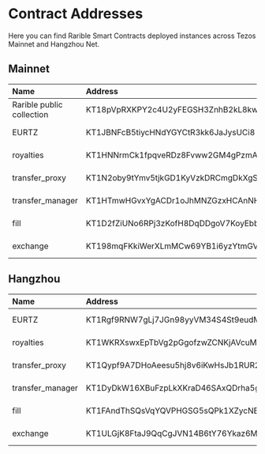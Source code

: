 # Contract Addresses

Here you can find Rarible Smart Contracts deployed instances across Tezos Mainnet and Hangzhou Net.

## Mainnet

| Name | Address | Link                                                     |
|:-----|:--------|:---------------------------------------------------------|
| Rarible public collection | KT18pVpRXKPY2c4U2yFEGSH3ZnhB2kL8kwXS | [https://tzkt.io/KT18pVpRXKPY2c4U2yFEGSH3ZnhB2kL8kwXS](https://tzkt.io/KT18pVpRXKPY2c4U2yFEGSH3ZnhB2kL8kwXS) |
| EURTZ | KT1JBNFcB5tiycHNdYGYCtR3kk6JaJysUCi8 | [https://tzkt.io/KT1JBNFcB5tiycHNdYGYCtR3kk6JaJysUCi8](https://tzkt.io/KT1JBNFcB5tiycHNdYGYCtR3kk6JaJysUCi8) |
| royalties | KT1HNNrmCk1fpqveRDz8Fvww2GM4gPzmA7fo | [https://tzkt.io/KT1HNNrmCk1fpqveRDz8Fvww2GM4gPzmA7fo](https://tzkt.io/KT1HNNrmCk1fpqveRDz8Fvww2GM4gPzmA7fo) |
| transfer_proxy | KT1N2oby9tYmv5tjkGD1KyVzkDRCmgDkXgSD | [https://tzkt.io/KT1N2oby9tYmv5tjkGD1KyVzkDRCmgDkXgSD](https://tzkt.io/KT1N2oby9tYmv5tjkGD1KyVzkDRCmgDkXgSD) |
| transfer_manager | KT1HTmwHGvxYgACDr1oJhMNZGzxHCAnNHaHi | [https://tzkt.io/KT1HTmwHGvxYgACDr1oJhMNZGzxHCAnNHaHi](https://tzkt.io/KT1HTmwHGvxYgACDr1oJhMNZGzxHCAnNHaHi) |
| fill | KT1D2fZiUNo6RPj3zKofH8DqDDgoV7KoyEbb | [https://tzkt.io/KT1D2fZiUNo6RPj3zKofH8DqDDgoV7KoyEbb](https://tzkt.io/KT1D2fZiUNo6RPj3zKofH8DqDDgoV7KoyEbb) |
| exchange | KT198mqFKkiWerXLmMCw69YB1i6yzYtmGVrC | [https://tzkt.io/KT198mqFKkiWerXLmMCw69YB1i6yzYtmGVrC](https://tzkt.io/KT198mqFKkiWerXLmMCw69YB1i6yzYtmGVrC) |

## Hangzhou

| Name | Address | Link                                                     |
|:-----|:--------|:---------------------------------------------------------|
| EURTZ | KT1Rgf9RNW7gLj7JGn98yyVM34S4St9eudMC | [https://hangzhou2net.tzkt.io/KT1Rgf9RNW7gLj7JGn98yyVM34S4St9eudMC](https://hangzhou2net.tzkt.io/KT1Rgf9RNW7gLj7JGn98yyVM34S4St9eudMC) |
| royalties | KT1WKRXswxEpTbVg2pGgofzwZCNKjAVcuMgh | [https://hangzhou2net.tzkt.io/KT1WKRXswxEpTbVg2pGgofzwZCNKjAVcuMgh](https://hangzhou2net.tzkt.io/KT1WKRXswxEpTbVg2pGgofzwZCNKjAVcuMgh) |
| transfer_proxy | KT1Qypf9A7DHoAeesu5hj8v6iKwHsJb1RUR2 | [https://hangzhou2net.tzkt.io/KT1Qypf9A7DHoAeesu5hj8v6iKwHsJb1RUR2](https://hangzhou2net.tzkt.io/KT1Qypf9A7DHoAeesu5hj8v6iKwHsJb1RUR2) |
| transfer_manager | KT1DyDkW16XBuFzpLkXKraD46SAxQDrha5gm | [https://hangzhou2net.tzkt.io/KT1DyDkW16XBuFzpLkXKraD46SAxQDrha5gm](https://hangzhou2net.tzkt.io/KT1DyDkW16XBuFzpLkXKraD46SAxQDrha5gm) |
| fill | KT1FAndThSQsVqYQVPHGSG5sQPk1XZycNBvL | [https://hangzhou2net.tzkt.io/KT1FAndThSQsVqYQVPHGSG5sQPk1XZycNBvL](https://hangzhou2net.tzkt.io/KT1FAndThSQsVqYQVPHGSG5sQPk1XZycNBvL) |
| exchange | KT1ULGjK8FtaJ9QqCgJVN14B6tY76Ykaz6M8 | [https://hangzhou2net.tzkt.io/KT1ULGjK8FtaJ9QqCgJVN14B6tY76Ykaz6M8](https://hangzhou2net.tzkt.io/KT1ULGjK8FtaJ9QqCgJVN14B6tY76Ykaz6M8) |

